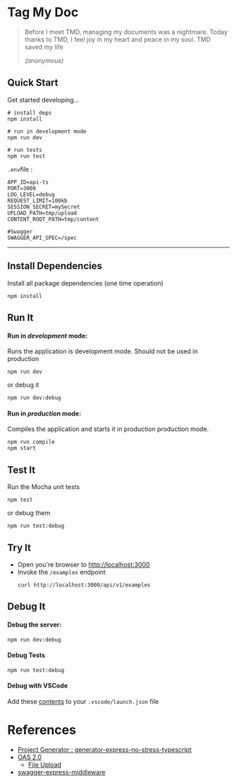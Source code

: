 # Tag My Doc

> Before I meet TMD, managing my documents was a nightmare. Today thanks to TMD, I feel joy in my heart and peace in my soul. TMD saved my life
> 
> *(anonymous)*

## Quick Start

Get started developing...

```shell
# install deps
npm install

# run in development mode
npm run dev

# run tests
npm run test
```

`.env`file :
```
APP_ID=api-ts
PORT=3000
LOG_LEVEL=debug
REQUEST_LIMIT=100kb
SESSION_SECRET=mySecret
UPLOAD_PATH=tmp/upload
CONTENT_ROOT_PATH=tmp/content

#Swagger
SWAGGER_API_SPEC=/spec
```

---

## Install Dependencies

Install all package dependencies (one time operation)

```shell
npm install
```

## Run It
#### Run in *development* mode:
Runs the application is development mode. Should not be used in production

```shell
npm run dev
```

or debug it

```shell
npm run dev:debug
```

#### Run in *production* mode:

Compiles the application and starts it in production production mode.

```shell
npm run compile
npm start
```

## Test It

Run the Mocha unit tests

```shell
npm test
```

or debug them

```shell
npm run test:debug
```

## Try It
* Open you're browser to [http://localhost:3000](http://localhost:3000)
* Invoke the `/examples` endpoint 
  ```shell
  curl http://localhost:3000/api/v1/examples
  ```


## Debug It

#### Debug the server:

```
npm run dev:debug
```

#### Debug Tests

```
npm run test:debug
```

#### Debug with VSCode

Add these [contents](https://github.com/cdimascio/generator-express-no-stress/blob/next/assets/.vscode/launch.json) to your `.vscode/launch.json` file

# References

- [Project Generator : generator-express-no-stress-typescript](https://github.com/cdimascio/generator-express-no-stress-typescript)
- [OAS 2.0](https://swagger.io/specification/v2/)
  - [File Upload](https://swagger.io/docs/specification/2-0/file-upload/)
- [swagger-express-middleware](https://www.npmjs.com/package/swagger-express-middleware/v/2.0.0)

